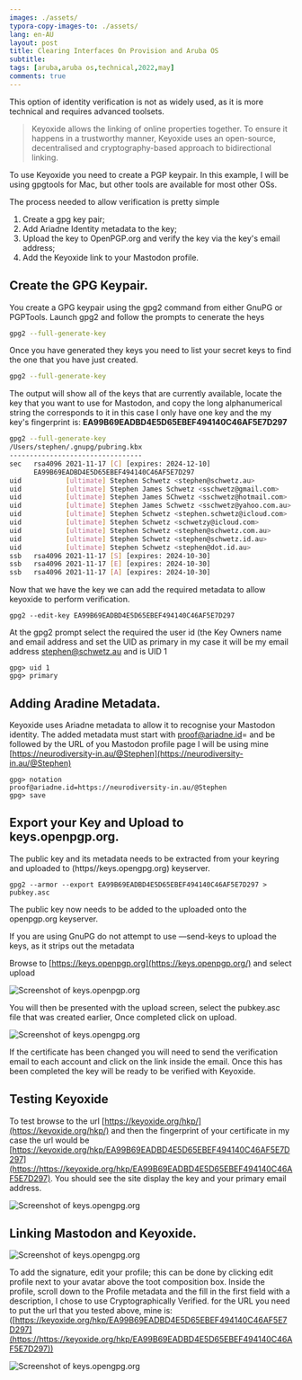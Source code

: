 ```yaml
---
images: ./assets/
typora-copy-images-to: ./assets/
lang: en-AU
layout: post
title: Clearing Interfaces On Provision and Aruba OS
subtitle: 
tags: [aruba,aruba os,technical,2022,may]
comments: true
---
```


This option of identity verification is not as widely used, as it is more technical and requires advanced toolsets.

> Keyoxide allows the linking of online properties together. To ensure it happens in a trustworthy manner, Keyoxide uses an open-source, decentralised and cryptography-based approach to bidirectional linking.

To use Keyoxide you need to create a PGP keypair. In this example, I will be using gpgtools for Mac, but other tools are available for most other OSs.

The process needed to allow verification is pretty simple

1. Create a gpg key pair;
2. Add Ariadne Identity metadata to the key;
3. Upload the key to OpenPGP.org and verify the key via the key's email address;
4. Add the Keyoxide link to your Mastodon profile.

## **Create the GPG Keypair.**

You create a GPG keypair using the gpg2 command from either GnuPG or PGPTools. Launch gpg2 and follow the prompts to cenerate the heys

```bash
gpg2 --full-generate-key
```

Once you have generated they keys you need to list your secret keys to find the one that you have just created.

```bash
gpg2 --full-generate-key
```

The output will show all of the keys that are currently available, locate the key that you want to use for Mastodon, and copy the long alphanumerical string the corresponds to it in this case I only have one key and the my key's fingerprint is: **EA99B69EADBD4E5D65EBEF494140C46AF5E7D297**



```bash
gpg2 --full-generate-key
/Users/stephen/.gnupg/pubring.kbx
---------------------------------
sec   rsa4096 2021-11-17 [C] [expires: 2024-12-10]
      EA99B69EADBD4E5D65EBEF494140C46AF5E7D297
uid           [ultimate] Stephen Schwetz <stephen@schwetz.au>
uid           [ultimate] Stephen James Schwetz <sschwetz@gmail.com>
uid           [ultimate] Stephen James SChwetz <sschwetz@hotmail.com>
uid           [ultimate] Stephen James Schwetz <sschwetz@yahoo.com.au>
uid           [ultimate] Stephen Schwetz <stephen.schwetz@icloud.com>
uid           [ultimate] Stephen Schwetz <schwetzy@icloud.com>
uid           [ultimate] Stephen Schwetz <stephen@schwetz.com.au>
uid           [ultimate] Stephen Schwetz <stephen@schwetz.id.au>
uid           [ultimate] Stephen Schwetz <stephen@dot.id.au>
ssb   rsa4096 2021-11-17 [S] [expires: 2024-10-30]
ssb   rsa4096 2021-11-17 [E] [expires: 2024-10-30]
ssb   rsa4096 2021-11-17 [A] [expires: 2024-10-30]
```

Now that we have the key we can add the required metadata to allow keyoxide to perform verification.

```
gpg2 --edit-key EA99B69EADBD4E5D65EBEF494140C46AF5E7D297
```

At the gpg2 prompt select the required the user id (the Key Owners name and email address and set the UID as primary in my case it will be my email address stephen@schwetz.au and is UID 1

```
gpg> uid 1
gpg> primary
```

## Adding Aradine Metadata.

Keyoxide uses Ariadne metadata to allow it to recognise your Mastodon identity. The added metadata must start with  proof@ariadne.id= and be followed by the URL of you Mastodon profile page I will be using mine [https://neurodiversity-in.au/@Stephen](https://neurodiversity-in.au/@Stephen)

```
gpg> notation
proof@ariadne.id=https://neurodiversity-in.au/@Stephen 
gpg> save
```

## Export your Key and Upload to keys.openpgp.org.

The public key and its metadata needs to be extracted from your keyring and uploaded to (https//keys.opengpg.org) keyserver.

```
gpg2 --armor --export EA99B69EADBD4E5D65EBEF494140C46AF5E7D297 > pubkey.asc
```

The public key  now needs to be added to the uploaded onto the openpgp.org keyserver.

If you are using GnuPG do not attempt to use —send-keys to upload the keys, as it strips out the metadata

Browse to [https://keys.openpgp.org](https://keys.openpgp.org/) and select upload

![Screenshot of keys.openpgp.org](assets/rEuBwXPnmx4GefNH-image.png)

You will then be presented with the upload screen, select the pubkey.asc file that was created earlier, Once completed click on upload.

![Screenshot of keys.opengpg.org](assets/O8FIHtiGc064oVOS-image.png)

If the certificate has been changed you will need to send the verification email to each account and click on the link inside the email. Once this has been completed the key will be ready to be verified with Keyoxide.

## Testing Keyoxide

To test browse to the url [https://keyoxide.org/hkp/](https://keyoxide.org/hkp/) and then the fingerprint of your certificate in my case the url would be [https://keyoxide.org/hkp/EA99B69EADBD4E5D65EBEF494140C46AF5E7D297](https://https://keyoxide.org/hkp/EA99B69EADBD4E5D65EBEF494140C46AF5E7D297). You should see the site display the key and your primary email address.



![Screenshot of keys.opengpg.org](assets/0bHNLz00l2f9b8uV-image.png)

## Linking Mastodon and Keyoxide.



![Screenshot of keys.opengpg.org](assets/QT1Sl8jDyGjSswDY-image.png)



To add the signature, edit your profile; this can be done by clicking edit profile next to your avatar above the toot composition box. Inside the profile, scroll  down to the Profile metadata and the fill in the first field with a description, I chose to use Cryptographically Verified. for the URL you need to put the url that you tested above, mine is: ([https://keyoxide.org/hkp/EA99B69EADBD4E5D65EBEF494140C46AF5E7D297](https://https://keyoxide.org/hkp/EA99B69EADBD4E5D65EBEF494140C46AF5E7D297))



![Screenshot of keys.opengpg.org](assets/NQ2CZdSkr86jzXgz-image.png)